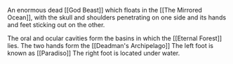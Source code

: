 An enormous dead [[God Beast]] which floats in the [[The Mirrored Ocean]], with the skull and shoulders penetrating on one side and its hands and feet sticking out on the other.

The oral and ocular cavities form the basins in which the [[Eternal Forest]] lies.
The two hands form the [[Deadman's Archipelago]]
The left foot is known as [[Paradiso]]
The right foot is located under water.